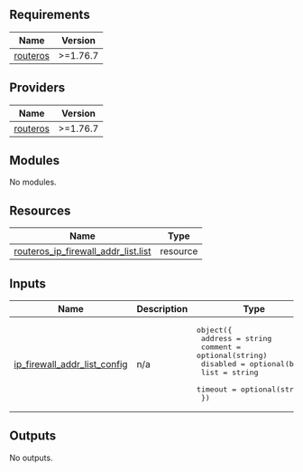 <!-- BEGIN_TF_DOCS -->
## Requirements

| Name | Version |
|------|---------|
| <a name="requirement_routeros"></a> [routeros](#requirement\_routeros) | >=1.76.7 |

## Providers

| Name | Version |
|------|---------|
| <a name="provider_routeros"></a> [routeros](#provider\_routeros) | >=1.76.7 |

## Modules

No modules.

## Resources

| Name | Type |
|------|------|
| [routeros_ip_firewall_addr_list.list](https://registry.terraform.io/providers/terraform-routeros/routeros/latest/docs/resources/ip_firewall_addr_list) | resource |

## Inputs

| Name | Description | Type | Default | Required |
|------|-------------|------|---------|:--------:|
| <a name="input_ip_firewall_addr_list_config"></a> [ip\_firewall\_addr\_list\_config](#input\_ip\_firewall\_addr\_list\_config) | n/a | <pre>object({<br/>    address  = string<br/>    comment  = optional(string)<br/>    disabled = optional(bool)<br/>    list     = string<br/>    timeout  = optional(string)<br/>  })</pre> | n/a | yes |

## Outputs

No outputs.
<!-- END_TF_DOCS -->